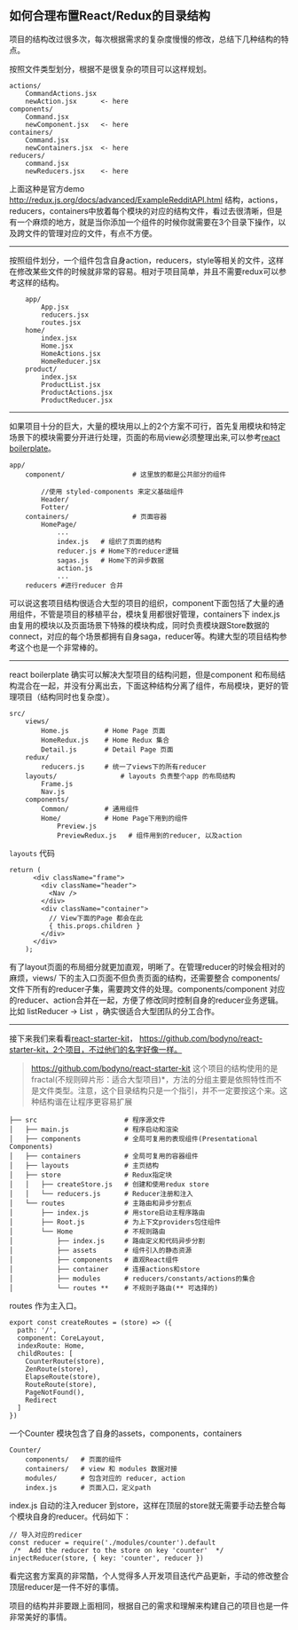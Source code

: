 ## 如何合理布置React/Redux的目录结构

项目的结构改过很多次，每次根据需求的复杂度慢慢的修改，总结下几种结构的特点。

按照文件类型划分，根据不是很复杂的项目可以这样规划。
```
actions/
    CommandActions.jsx
    newAction.jsx      <- here
components/
    Command.jsx
    newComponent.jsx   <- here
containers/
    Command.jsx
    newContainers.jsx  <- here
reducers/
    command.jsx
    newReducers.jsx    <- here
```
上面这种是官方demo http://redux.js.org/docs/advanced/ExampleRedditAPI.html
结构，actions，reducers，containers中放着每个模块的对应的结构文件，看过去很清晰，但是有一个麻烦的地方，就是当你添加一个组件的时候你就需要在3个目录下操作，以及跨文件的管理对应的文件，有点不方便。

---

按照组件划分，一个组件包含自身action，reducers，style等相关的文件，这样在修改某些文件的时候就非常的容易。相对于项目简单，并且不需要redux可以参考这样的结构。
```
	app/
        App.jsx
        reducers.jsx
        routes.jsx
    home/
        index.jsx
        Home.jsx
        HomeActions.jsx
        HomeReducer.jsx
    product/
        index.jsx
        ProductList.jsx
        ProductActions.jsx
        ProductReducer.jsx
```

---

如果项目十分的巨大，大量的模块用以上的2个方案不可行，首先复用模块和特定场景下的模块需要分开进行处理，页面的布局view必须整理出来,可以参考[react boilerplate](https://github.com/react-boilerplate/react-boilerplate)。

```
app/
	component/                 # 这里放的都是公共部分的组件
	
		//使用 styled-components 来定义基础组件
		Header/
		Fotter/
	containers/                # 页面容器
		HomePage/
			...
			index.js   # 组织了页面的结构
			reducer.js # Home下的reducer逻辑
			sagas.js   # Home下的异步数据
			action.js
			...
	reducers #进行reducer 合并
```

可以说这套项目结构很适合大型的项目的组织，component下面包括了大量的通用组件，不管是项目的移植平台，模块复用都很好管理，containers下 index.js 由复用的模块以及页面场景下特殊的模块构成，同时负责模块跟Store数据的connect，对应的每个场景都拥有自身saga，reducer等。构建大型的项目结构参考这个也是一个非常棒的。

---


react boilerplate 确实可以解决大型项目的结构问题，但是component 和布局结构混合在一起，并没有分离出去，下面这种结构分离了组件，布局模块，更好的管理项目（结构同时也复杂度）。

```
src/
	views/
		Home.js         # Home Page 页面
		HomeRedux.js    # Home Redux 集合
		Detail.js       # Detail Page 页面
	redux/
		reducers.js     # 统一了views下的所有reducer
	layouts/                # layouts 负责整个app 的布局结构
		Frame.js
		Nav.js      
	components/
		Common/         # 通用组件
		Home/           # Home Page下用到的组件
			Preview.js
			PreviewRedux.js   # 组件用到的reducer, 以及action
```
`layouts` 代码
```
return (
      <div className="frame">
        <div className="header">
          <Nav />
        </div>
        <div className="container">
	      // View下面的Page 都会在此
          { this.props.children }
        </div>
      </div>
    );
```

有了layout页面的布局细分就更加直观，明晰了。在管理reducer的时候会相对的麻烦，views/ 下的主入口页面不但负责页面的结构，还需要整合 components/ 文件下所有的reducer子集，需要跨文件的处理。components/component 对应的reducer、action合并在一起，方便了修改同时控制自身的reducer业务逻辑。
比如  listReducer -> List ，确实很适合大型团队的分工合作。

---

接下来我们来看看[react-starter-kit](https://github.com/kriasoft/react-starter-kit)，
https://github.com/bodyno/react-starter-kit，2个项目，不过他们的名字好像一样。
> https://github.com/bodyno/react-starter-kit 这个项目的结构使用的是 fractal(不规则碎片形：适合大型项目)*，方法的分组主要是依照特性而不是文件类型。注意，这个目录结构只是一个指引，并不一定要按这个来。这种结构谐在让程序更容易扩展

```
├── src                      # 程序源文件
│   ├── main.js              # 程序启动和渲染
│   ├── components           # 全局可复用的表现组件(Presentational Components)
│   ├── containers           # 全局可复用的容器组件
│   ├── layouts              # 主页结构
│   ├── store                # Redux指定块
│   │   ├── createStore.js   # 创建和使用redux store
│   │   └── reducers.js      # Reducer注册和注入
│   └── routes               # 主路由和异步分割点
│       ├── index.js         # 用store启动主程序路由
│       ├── Root.js          # 为上下文providers包住组件
│       └── Home             # 不规则路由
│           ├── index.js     # 路由定义和代码异步分割
│           ├── assets       # 组件引入的静态资源
│           ├── components   # 直观React组件
│           ├── container    # 连接actions和store
│           ├── modules      # reducers/constants/actions的集合
│           └── routes **    # 不规则子路由(** 可选择的)
```

routes 作为主入口。

```
export const createRoutes = (store) => ({
  path: '/',
  component: CoreLayout,
  indexRoute: Home,
  childRoutes: [
    CounterRoute(store),
    ZenRoute(store),
    ElapseRoute(store),
    RouteRoute(store),
    PageNotFound(),
    Redirect
  ]
})
```
一个Counter 模块包含了自身的assets，components，containers
```
Counter/
	components/   # 页面的组件
 	containers/   # view 和 modules 数据对接
	modules/      # 包含对应的 reducer, action
	index.js      # 页面入口，定义path
```

index.js 自动的注入reducer 到store，这样在顶层的store就无需要手动去整合每个模块自身的reducer。代码如下：

```
// 导入对应的redicer
const reducer = require('./modules/counter').default
 /*  Add the reducer to the store on key 'counter'  */
injectReducer(store, { key: 'counter', reducer })

```

看完这套方案真的非常酷，个人觉得多人开发项目迭代产品更新，手动的修改整合顶层reducer是一件不好的事情。

项目的结构并非要跟上面相同，根据自己的需求和理解来构建自己的项目也是一件非常美好的事情。
